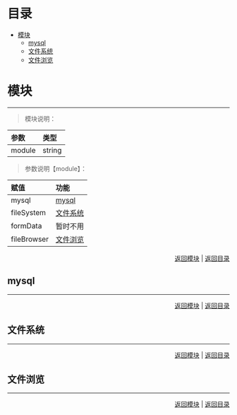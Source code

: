 <h1 id='catalog'>目录</h1>
<!-- TOC -->

- [模块](#模块)
    - [mysql](#mysql)
    - [文件系统](#文件系统)
    - [文件浏览](#文件浏览)

<!-- /TOC -->

# 模块
---
> 模块说明：

| 参数 | 类型 |
| :-   | :-   |
| module | string |

> 参数说明【module】：

| 赋值          | 功能 |
| :-            | :-   |
| mysql        | [mysql](#mysql) |
| fileSystem   | [文件系统](#文件系统) |
| formData     | 暂时不用 |
| fileBrowser  | [文件浏览](#文件浏览) |

<p align="right"><a href="#模块">返回模块</a> | <a href="#catalog">返回目录</a></p>

## mysql
---
<p align="right"><a href="#模块">返回模块</a> | <a href="#catalog">返回目录</a></p>

## 文件系统
---
<p align="right"><a href="#模块">返回模块</a> | <a href="#catalog">返回目录</a></p>

## 文件浏览
---
<p align="right"><a href="#模块">返回模块</a> | <a href="#catalog">返回目录</a></p>